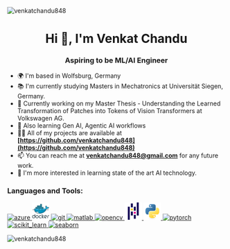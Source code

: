 
<p align="left"> <img src="https://komarev.com/ghpvc/?username=venkatchandu848&label=Profile%20views&color=0e75b6&style=flat" alt="venkatchandu848" /> </p>

<h1 align="center">Hi 👋, I'm Venkat Chandu</h1>
<h3 align="center">Aspiring to be ML/AI Engineer</h3>

- 🌍 I'm based in Wolfsburg, Germany
- 📚 I'm currently studying Masters in Mechatronics at Universität Siegen, Germany.
- 🔭 Currently working on my Master Thesis - Understanding the Learned Transformation of Patches into Tokens of Vision Transformers at Volkswagen AG.
- 🌱 Also learning Gen AI, Agentic AI workflows
- 👨‍💻 All of my projects are available at **[https://github.com/venkatchandu848](https://github.com/venkatchandu848)**
- 📫 You can reach me at **venkatchandu848@gmail.com** for any future work.
- 🧠 I'm more interested in learning state of the art AI technology.

</p>

<h3 align="left">Languages and Tools:</h3>
<p align="left"> <a href="https://azure.microsoft.com/en-in/" target="_blank" rel="noreferrer"> <img src="https://www.vectorlogo.zone/logos/microsoft_azure/microsoft_azure-icon.svg" alt="azure" width="40" height="40"/> </a> <a href="https://www.docker.com/" target="_blank" rel="noreferrer"> <img src="https://raw.githubusercontent.com/devicons/devicon/master/icons/docker/docker-original-wordmark.svg" alt="docker" width="40" height="40"/> </a> <a href="https://git-scm.com/" target="_blank" rel="noreferrer"> <img src="https://www.vectorlogo.zone/logos/git-scm/git-scm-icon.svg" alt="git" width="40" height="40"/> </a> <a href="https://www.mathworks.com/" target="_blank" rel="noreferrer"> <img src="https://upload.wikimedia.org/wikipedia/commons/2/21/Matlab_Logo.png" alt="matlab" width="40" height="40"/> </a> <a href="https://opencv.org/" target="_blank" rel="noreferrer"> <img src="https://www.vectorlogo.zone/logos/opencv/opencv-icon.svg" alt="opencv" width="40" height="40"/> </a> <a href="https://pandas.pydata.org/" target="_blank" rel="noreferrer"> <img src="https://raw.githubusercontent.com/devicons/devicon/2ae2a900d2f041da66e950e4d48052658d850630/icons/pandas/pandas-original.svg" alt="pandas" width="40" height="40"/> </a> <a href="https://www.python.org" target="_blank" rel="noreferrer"> <img src="https://raw.githubusercontent.com/devicons/devicon/master/icons/python/python-original.svg" alt="python" width="40" height="40"/> </a> <a href="https://pytorch.org/" target="_blank" rel="noreferrer"> <img src="https://www.vectorlogo.zone/logos/pytorch/pytorch-icon.svg" alt="pytorch" width="40" height="40"/> </a> <a href="https://scikit-learn.org/" target="_blank" rel="noreferrer"> <img src="https://upload.wikimedia.org/wikipedia/commons/0/05/Scikit_learn_logo_small.svg" alt="scikit_learn" width="40" height="40"/> </a> <a href="https://seaborn.pydata.org/" target="_blank" rel="noreferrer"> <img src="https://seaborn.pydata.org/_images/logo-mark-lightbg.svg" alt="seaborn" width="40" height="40"/> </a> </p>

<p><img align="center" src="https://github-readme-stats.vercel.app/api/top-langs?username=venkatchandu848&show_icons=true&locale=en&layout=compact" alt="venkatchandu848" /></p>
